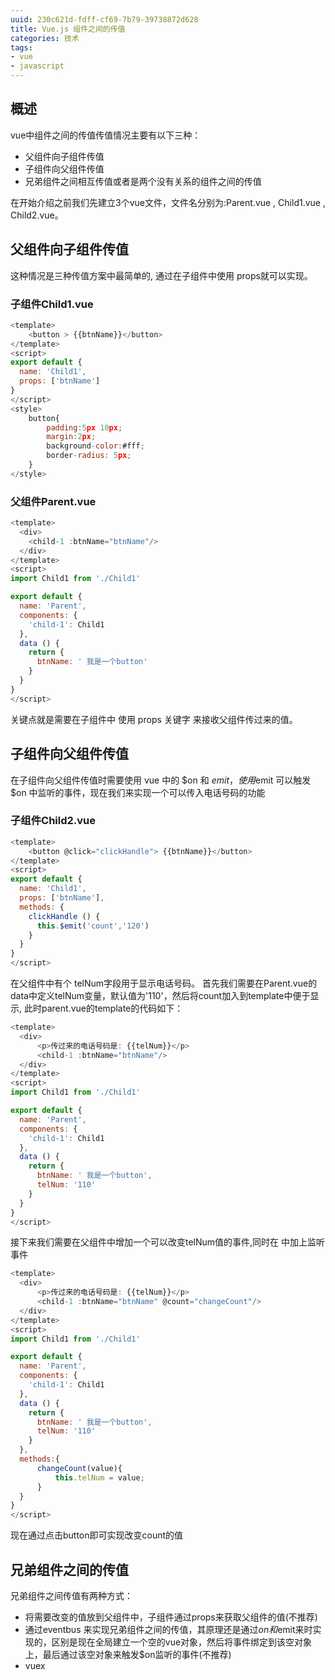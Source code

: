 ```yaml
---
uuid: 230c621d-fdff-cf69-7b79-39738872d628
title: Vue.js 组件之间的传值
categories: 技术
tags: 
- vue
- javascript
---
```

## 概述
vue中组件之间的传值传值情况主要有以下三种：
- 父组件向子组件传值
- 子组件向父组件传值
- 兄弟组件之间相互传值或者是两个没有关系的组件之间的传值

在开始介绍之前我们先建立3个vue文件，文件名分别为:Parent.vue , Child1.vue , Child2.vue。

## 父组件向子组件传值
这种情况是三种传值方案中最简单的, 通过在子组件中使用 props就可以实现。
### 子组件Child1.vue
```js
<template>
    <button > {{btnName}}</button>
</template>
<script>
export default {
  name: 'Child1',
  props: ['btnName']
}
</script>
<style>
    button{
        padding:5px 10px;
        margin:2px;
        background-color:#fff;
        border-radius: 5px; 
    }
</style>
```
### 父组件Parent.vue
```js
<template>
  <div>
    <child-1 :btnName="btnName"/>
  </div>
</template>
<script>
import Child1 from './Child1'

export default {
  name: 'Parent',
  components: {
    'child-1': Child1
  },
  data () {
    return {
      btnName: ' 我是一个button'
    }
  }
}
</script>
```
关键点就是需要在子组件中 使用 props 关键字 来接收父组件传过来的值。
## 子组件向父组件传值
在子组件向父组件传值时需要使用 vue 中的 $on 和 $emit ，使用$emit 可以触发 $on 中监听的事件，现在我们来实现一个可以传入电话号码的功能
### 子组件Child2.vue
```js
<template>
    <button @click="clickHandle"> {{btnName}}</button>
</template>
<script>
export default {
  name: 'Child1',
  props: ['btnName'],
  methods: {
    clickHandle () {
      this.$emit('count','120')
    }
  }
}
</script>
```
在父组件中有个 telNum字段用于显示电话号码。
首先我们需要在Parent.vue的data中定义telNum变量，默认值为'110'，然后将count加入到template中便于显示, 此时parent.vue的template的代码如下：
```js
<template>
  <div>
      <p>传过来的电话号码是: {{telNum}}</p>
      <child-1 :btnName="btnName"/>
  </div>
</template>
<script>
import Child1 from './Child1'

export default {
  name: 'Parent',
  components: {
    'child-1': Child1
  },
  data () {
    return {
      btnName: ' 我是一个button',
      telNum: '110'
    }
  }
}
</script>
```
接下来我们需要在父组件中增加一个可以改变telNum值的事件,同时在 中加上监听事件
```js
<template>
  <div>
      <p>传过来的电话号码是: {{telNum}}</p>
      <child-1 :btnName="btnName" @count="changeCount"/>
  </div>
</template>
<script>
import Child1 from './Child1'

export default {
  name: 'Parent',
  components: {
    'child-1': Child1
  },
  data () {
    return {
      btnName: ' 我是一个button',
      telNum: '110'
    }
  },
  methods:{
      changeCount(value){
          this.telNum = value;
      }
  }
}
</script>
```
现在通过点击button即可实现改变count的值
## 兄弟组件之间的传值
兄弟组件之间传值有两种方式：
- 将需要改变的值放到父组件中，子组件通过props来获取父组件的值(不推荐)
- 通过eventbus 来实现兄弟组件之间的传值，其原理还是通过$on和$emit来时实现的，区别是现在全局建立一个空的vue对象，然后将事件绑定到该空对象上，最后通过该空对象来触发$on监听的事件(不推荐)
- vuex